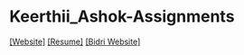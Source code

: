 # Keerthii_Ashok-Assignments
[[Website]](https://github.com/NIFT-Web-Design/Keerthii_Ashok/tree/main/Assignment_1)
[[Resume]](https://github.com/NIFT-Web-Design/Keerthii_Ashok/tree/main/Assignment_2)
[[Bidri Website]](https://github.com/NIFT-Web-Design/Keerthii_Ashok/tree/main/Assignment_3)
